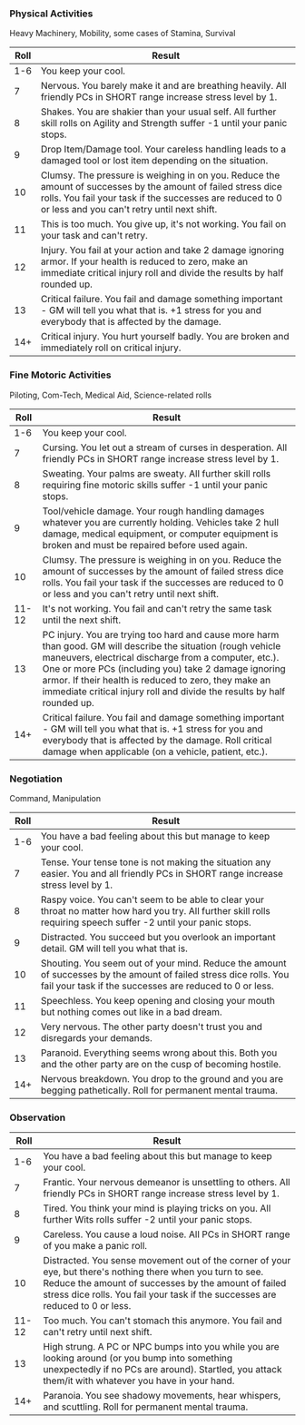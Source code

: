 ### **Physical Activities**
Heavy Machinery, Mobility, some cases of Stamina, Survival

|Roll|Result|
|---|---|
|1-6|You keep your cool.|
|7|Nervous. You barely make it and are breathing heavily. All friendly PCs in SHORT range increase stress level by 1.|
|8|Shakes. You are shakier than your usual self. All further skill rolls on Agility and Strength suffer -1 until your panic stops.|
|9|Drop Item/Damage tool. Your careless handling leads to a damaged tool or lost item depending on the situation.|
|10|Clumsy. The pressure is weighing in on you. Reduce the amount of successes by the amount of failed stress dice rolls. You fail your task if the successes are reduced to 0 or less and you can't retry until next shift.|
|11|This is too much. You give up, it's not working. You fail on your task and can't retry.|
|12|Injury. You fail at your action and take 2 damage ignoring armor. If your health is reduced to zero, make an immediate critical injury roll and divide the results by half rounded up.|
|13|Critical failure. You fail and damage something important - GM will tell you what that is. +1 stress for you and everybody that is affected by the damage.|
|14+|Critical injury. You hurt yourself badly. You are broken and immediately roll on critical injury.|

### **Fine Motoric Activities**
Piloting, Com-Tech, Medical Aid, Science-related rolls

|Roll|Result|
|---|---|
|1-6|You keep your cool.|
|7|Cursing. You let out a stream of curses in desperation. All friendly PCs in SHORT range increase stress level by 1.|
|8|Sweating. Your palms are sweaty. All further skill rolls requiring fine motoric skills suffer -1 until your panic stops.|
|9|Tool/vehicle damage. Your rough handling damages whatever you are currently holding. Vehicles take 2 hull damage, medical equipment, or computer equipment is broken and must be repaired before used again.|
|10|Clumsy. The pressure is weighing in on you. Reduce the amount of successes by the amount of failed stress dice rolls. You fail your task if the successes are reduced to 0 or less and you can't retry until next shift.|
|11-12|It's not working. You fail and can't retry the same task until the next shift.|
|13|PC injury. You are trying too hard and cause more harm than good. GM will describe the situation (rough vehicle maneuvers, electrical discharge from a computer, etc.). One or more PCs (including you) take 2 damage ignoring armor. If their health is reduced to zero, they make an immediate critical injury roll and divide the results by half rounded up.|
|14+|Critical failure. You fail and damage something important - GM will tell you what that is. +1 stress for you and everybody that is affected by the damage. Roll critical damage when applicable (on a vehicle, patient, etc.).|

### **Negotiation**
Command, Manipulation

|Roll|Result|
|---|---|
|1-6|You have a bad feeling about this but manage to keep your cool.|
|7|Tense. Your tense tone is not making the situation any easier. You and all friendly PCs in SHORT range increase stress level by 1.|
|8|Raspy voice. You can't seem to be able to clear your throat no matter how hard you try. All further skill rolls requiring speech suffer -2 until your panic stops.|
|9|Distracted. You succeed but you overlook an important detail. GM will tell you what that is.|
|10|Shouting. You seem out of your mind. Reduce the amount of successes by the amount of failed stress dice rolls. You fail your task if the successes are reduced to 0 or less.|
|11|Speechless. You keep opening and closing your mouth but nothing comes out like in a bad dream.|
|12|Very nervous. The other party doesn't trust you and disregards your demands.|
|13|Paranoid. Everything seems wrong about this. Both you and the other party are on the cusp of becoming hostile.|
|14+|Nervous breakdown. You drop to the ground and you are begging pathetically. Roll for permanent mental trauma.|

### **Observation**

|Roll|Result|
|---|---|
|1-6|You have a bad feeling about this but manage to keep your cool.|
|7|Frantic. Your nervous demeanor is unsettling to others. All friendly PCs in SHORT range increase stress level by 1.|
|8|Tired. You think your mind is playing tricks on you. All further Wits rolls suffer -2 until your panic stops.|
|9|Careless. You cause a loud noise. All PCs in SHORT range of you make a panic roll.|
|10|Distracted. You sense movement out of the corner of your eye, but there's nothing there when you turn to see. Reduce the amount of successes by the amount of failed stress dice rolls. You fail your task if the successes are reduced to 0 or less.|
|11-12|Too much. You can't stomach this anymore. You fail and can't retry until next shift.|
|13|High strung. A PC or NPC bumps into you while you are looking around (or you bump into something unexpectedly if no PCs are around). Startled, you attack them/it with whatever you have in your hand.|
|14+|Paranoia. You see shadowy movements, hear whispers, and scuttling. Roll for permanent mental trauma.|